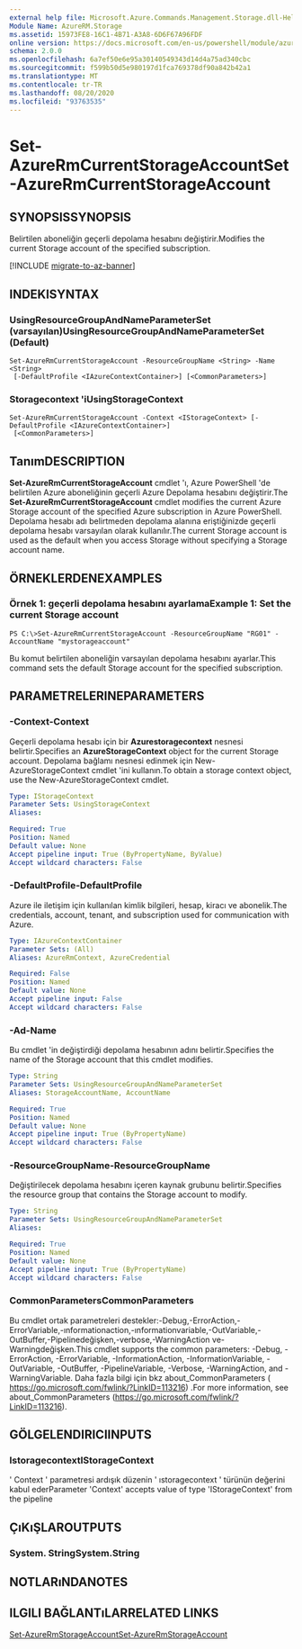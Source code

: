 ```yaml
---
external help file: Microsoft.Azure.Commands.Management.Storage.dll-Help.xml
Module Name: AzureRM.Storage
ms.assetid: 15973FE8-16C1-4B71-A3A8-6D6F67A96FDF
online version: https://docs.microsoft.com/en-us/powershell/module/azurerm.storage/set-azurermcurrentstorageaccount
schema: 2.0.0
ms.openlocfilehash: 6a7ef50e6e95a30140549343d14d4a75ad340cbc
ms.sourcegitcommit: f599b50d5e980197d1fca769378df90a842b42a1
ms.translationtype: MT
ms.contentlocale: tr-TR
ms.lasthandoff: 08/20/2020
ms.locfileid: "93763535"
---
```

# <span data-ttu-id="9bcbb-101">Set-AzureRmCurrentStorageAccount</span><span class="sxs-lookup"><span data-stu-id="9bcbb-101">Set-AzureRmCurrentStorageAccount</span></span>

## <span data-ttu-id="9bcbb-102">SYNOPSIS</span><span class="sxs-lookup"><span data-stu-id="9bcbb-102">SYNOPSIS</span></span>
<span data-ttu-id="9bcbb-103">Belirtilen aboneliğin geçerli depolama hesabını değiştirir.</span><span class="sxs-lookup"><span data-stu-id="9bcbb-103">Modifies the current Storage account of the specified subscription.</span></span>

[!INCLUDE [migrate-to-az-banner](../../includes/migrate-to-az-banner.md)]

## <span data-ttu-id="9bcbb-104">INDEKI</span><span class="sxs-lookup"><span data-stu-id="9bcbb-104">SYNTAX</span></span>

### <span data-ttu-id="9bcbb-105">UsingResourceGroupAndNameParameterSet (varsayılan)</span><span class="sxs-lookup"><span data-stu-id="9bcbb-105">UsingResourceGroupAndNameParameterSet (Default)</span></span>
```
Set-AzureRmCurrentStorageAccount -ResourceGroupName <String> -Name <String>
 [-DefaultProfile <IAzureContextContainer>] [<CommonParameters>]
```

### <span data-ttu-id="9bcbb-106">Storagecontext 'i</span><span class="sxs-lookup"><span data-stu-id="9bcbb-106">UsingStorageContext</span></span>
```
Set-AzureRmCurrentStorageAccount -Context <IStorageContext> [-DefaultProfile <IAzureContextContainer>]
 [<CommonParameters>]
```

## <span data-ttu-id="9bcbb-107">Tanım</span><span class="sxs-lookup"><span data-stu-id="9bcbb-107">DESCRIPTION</span></span>
<span data-ttu-id="9bcbb-108">**Set-AzureRmCurrentStorageAccount** cmdlet 'ı, Azure PowerShell 'de belirtilen Azure aboneliğinin geçerli Azure Depolama hesabını değiştirir.</span><span class="sxs-lookup"><span data-stu-id="9bcbb-108">The **Set-AzureRmCurrentStorageAccount** cmdlet modifies the current Azure Storage account of the specified Azure subscription in Azure PowerShell.</span></span>
<span data-ttu-id="9bcbb-109">Depolama hesabı adı belirtmeden depolama alanına eriştiğinizde geçerli depolama hesabı varsayılan olarak kullanılır.</span><span class="sxs-lookup"><span data-stu-id="9bcbb-109">The current Storage account is used as the default when you access Storage without specifying a Storage account name.</span></span>

## <span data-ttu-id="9bcbb-110">ÖRNEKLERDEN</span><span class="sxs-lookup"><span data-stu-id="9bcbb-110">EXAMPLES</span></span>

### <span data-ttu-id="9bcbb-111">Örnek 1: geçerli depolama hesabını ayarlama</span><span class="sxs-lookup"><span data-stu-id="9bcbb-111">Example 1: Set the current Storage account</span></span>
```
PS C:\>Set-AzureRmCurrentStorageAccount -ResourceGroupName "RG01" -AccountName "mystorageaccount"
```

<span data-ttu-id="9bcbb-112">Bu komut belirtilen aboneliğin varsayılan depolama hesabını ayarlar.</span><span class="sxs-lookup"><span data-stu-id="9bcbb-112">This command sets the default Storage account for the specified subscription.</span></span>

## <span data-ttu-id="9bcbb-113">PARAMETRELERINE</span><span class="sxs-lookup"><span data-stu-id="9bcbb-113">PARAMETERS</span></span>

### <span data-ttu-id="9bcbb-114">-Context</span><span class="sxs-lookup"><span data-stu-id="9bcbb-114">-Context</span></span>
<span data-ttu-id="9bcbb-115">Geçerli depolama hesabı için bir **Azurestoragecontext** nesnesi belirtir.</span><span class="sxs-lookup"><span data-stu-id="9bcbb-115">Specifies an **AzureStorageContext** object for the current Storage account.</span></span>
<span data-ttu-id="9bcbb-116">Depolama bağlamı nesnesi edinmek için New-AzureStorageContext cmdlet 'ini kullanın.</span><span class="sxs-lookup"><span data-stu-id="9bcbb-116">To obtain a storage context object, use the New-AzureStorageContext cmdlet.</span></span>

```yaml
Type: IStorageContext
Parameter Sets: UsingStorageContext
Aliases: 

Required: True
Position: Named
Default value: None
Accept pipeline input: True (ByPropertyName, ByValue)
Accept wildcard characters: False
```

### <span data-ttu-id="9bcbb-117">-DefaultProfile</span><span class="sxs-lookup"><span data-stu-id="9bcbb-117">-DefaultProfile</span></span>
<span data-ttu-id="9bcbb-118">Azure ile iletişim için kullanılan kimlik bilgileri, hesap, kiracı ve abonelik.</span><span class="sxs-lookup"><span data-stu-id="9bcbb-118">The credentials, account, tenant, and subscription used for communication with Azure.</span></span>

```yaml
Type: IAzureContextContainer
Parameter Sets: (All)
Aliases: AzureRmContext, AzureCredential

Required: False
Position: Named
Default value: None
Accept pipeline input: False
Accept wildcard characters: False
```

### <span data-ttu-id="9bcbb-119">-Ad</span><span class="sxs-lookup"><span data-stu-id="9bcbb-119">-Name</span></span>
<span data-ttu-id="9bcbb-120">Bu cmdlet 'in değiştirdiği depolama hesabının adını belirtir.</span><span class="sxs-lookup"><span data-stu-id="9bcbb-120">Specifies the name of the Storage account that this cmdlet modifies.</span></span>

```yaml
Type: String
Parameter Sets: UsingResourceGroupAndNameParameterSet
Aliases: StorageAccountName, AccountName

Required: True
Position: Named
Default value: None
Accept pipeline input: True (ByPropertyName)
Accept wildcard characters: False
```

### <span data-ttu-id="9bcbb-121">-ResourceGroupName</span><span class="sxs-lookup"><span data-stu-id="9bcbb-121">-ResourceGroupName</span></span>
<span data-ttu-id="9bcbb-122">Değiştirilecek depolama hesabını içeren kaynak grubunu belirtir.</span><span class="sxs-lookup"><span data-stu-id="9bcbb-122">Specifies the resource group that contains the Storage account to modify.</span></span>

```yaml
Type: String
Parameter Sets: UsingResourceGroupAndNameParameterSet
Aliases: 

Required: True
Position: Named
Default value: None
Accept pipeline input: True (ByPropertyName)
Accept wildcard characters: False
```

### <span data-ttu-id="9bcbb-123">CommonParameters</span><span class="sxs-lookup"><span data-stu-id="9bcbb-123">CommonParameters</span></span>
<span data-ttu-id="9bcbb-124">Bu cmdlet ortak parametreleri destekler:-Debug,-ErrorAction,-ErrorVariable,-ınformationaction,-ınformationvariable,-OutVariable,-OutBuffer,-Pipelinedeğişken,-verbose,-WarningAction ve-Warningdeğişken.</span><span class="sxs-lookup"><span data-stu-id="9bcbb-124">This cmdlet supports the common parameters: -Debug, -ErrorAction, -ErrorVariable, -InformationAction, -InformationVariable, -OutVariable, -OutBuffer, -PipelineVariable, -Verbose, -WarningAction, and -WarningVariable.</span></span> <span data-ttu-id="9bcbb-125">Daha fazla bilgi için bkz about_CommonParameters ( https://go.microsoft.com/fwlink/?LinkID=113216) .</span><span class="sxs-lookup"><span data-stu-id="9bcbb-125">For more information, see about_CommonParameters (https://go.microsoft.com/fwlink/?LinkID=113216).</span></span>

## <span data-ttu-id="9bcbb-126">GÖLGELENDIRICI</span><span class="sxs-lookup"><span data-stu-id="9bcbb-126">INPUTS</span></span>

### <span data-ttu-id="9bcbb-127">Istoragecontext</span><span class="sxs-lookup"><span data-stu-id="9bcbb-127">IStorageContext</span></span>
<span data-ttu-id="9bcbb-128">' Context ' parametresi ardışık düzenin ' ıstoragecontext ' türünün değerini kabul eder</span><span class="sxs-lookup"><span data-stu-id="9bcbb-128">Parameter 'Context' accepts value of type 'IStorageContext' from the pipeline</span></span>

## <span data-ttu-id="9bcbb-129">ÇıKıŞLAR</span><span class="sxs-lookup"><span data-stu-id="9bcbb-129">OUTPUTS</span></span>

### <span data-ttu-id="9bcbb-130">System. String</span><span class="sxs-lookup"><span data-stu-id="9bcbb-130">System.String</span></span>

## <span data-ttu-id="9bcbb-131">NOTLARıNDA</span><span class="sxs-lookup"><span data-stu-id="9bcbb-131">NOTES</span></span>

## <span data-ttu-id="9bcbb-132">ILGILI BAĞLANTıLAR</span><span class="sxs-lookup"><span data-stu-id="9bcbb-132">RELATED LINKS</span></span>

[<span data-ttu-id="9bcbb-133">Set-AzureRmStorageAccount</span><span class="sxs-lookup"><span data-stu-id="9bcbb-133">Set-AzureRmStorageAccount</span></span>](./Set-AzureRmStorageAccount.md)


